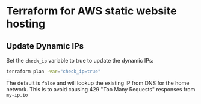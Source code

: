 # Terraform for AWS static website hosting

## Update Dynamic IPs

Set the `check_ip` variable to true to update the dynamic IPs:

```sh
terraform plan -var="check_ip=true"
```

The default is `false` and will lookup the existing IP from DNS for the home network.
This is to avoid causing 429 "Too Many Requests" responses from `my-ip.io`
